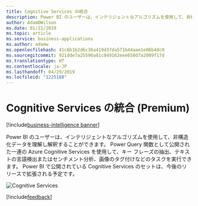 ```yaml
---
title: Cognitive Services の統合
description: Power BI のユーザーは、インテリジェントなアルゴリズムを使用して、非構造化データを理解し解釈することができます。
author: AdamDWilson
ms.date: 01/21/2019
ms.topic: article
ms.service: business-applications
ms.author: adamw
ms.openlocfilehash: 41c6b1b2d6c36a419d37da571b44aae1e06b4dc0
ms.sourcegitcommit: 921dde7a25596a81c049162eee650d7a2009f17d
ms.translationtype: HT
ms.contentlocale: ja-JP
ms.lasthandoff: 04/29/2019
ms.locfileid: "1225168"
---
```

# <a name="cognitive-services-integration-premium"></a>Cognitive Services の統合 (Premium)

[!include[business-intelligence banner](../../../includes/business-intelligence.md)]

Power BI のユーザーは、インテリジェントなアルゴリズムを使用して、非構造化データを理解し解釈することができます。 Power Query 関数として公開された一連の Azure Cognitive Services を使用して、キー フレーズの抽出、テキストの言語検出またはセンチメント分析、画像のタグ付けなどのタスクを実行できます。 Power BI で公開されている Cognitive Services のセットは、今後のリリースで拡張される予定です。

![Cognitive Services](media/Cognitive-services-premium.PNG "Cognitive Services の使用")
<!-- picture -->

[!include[feedback](../../includes/service-feedback.md)]
